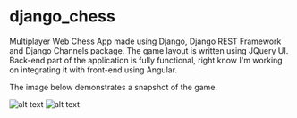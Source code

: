 # django_chess

Multiplayer Web Chess App made using Django, Django REST Framework and Django Channels package. 
The game layout is written using JQuery UI.
Back-end part of the application is fully functional, right know I'm working on integrating it with front-end using Angular. 

The image below demonstrates a snapshot of the game.

![alt text](https://github.com/mephis71/django_chess/blob/master/src/backend/static/img/chess_screenshot.png?raw=true)
![alt text](https://github.com/mephis71/django_chess/blob/master/src/backend/static/img/home_screenshot.png?raw=true)
